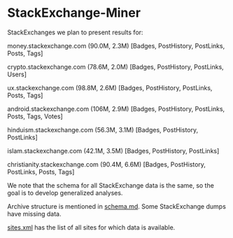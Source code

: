 # StackExchange-Miner

StackExchanges we plan to present results for: 

money.stackexchange.com (90.0M, 2.3M) [Badges, PostHistory, PostLinks, Posts, Tags]

crypto.stackexchange.com (78.6M, 2.0M) [Badges, PostHistory, PostLinks, Users]

ux.stackexchange.com (98.8M, 2.6M) [Badges, PostHistory, PostLinks, Posts, Tags]

android.stackexchange.com (106M, 2.9M) [Badges, PostHistory, PostLinks, Posts, Tags, Votes]

hinduism.stackexchange.com (56.3M, 3.1M) [Badges, PostHistory, PostLinks]

islam.stackexchange.com (42.1M, 3.5M) [Badges, PostHistory, PostLinks]

christianity.stackexchange.com (90.4M, 6.6M) [Badges, PostHistory, PostLinks, Posts, Tags]


We note that the schema for all StackExchange data is the same, so the goal is to develop generalized analyses. 

Archive structure is mentioned in [schema.md](schema.md). Some StackExchange dumps have missing data.

[sites.xml](sites.xml) has the list of all sites for which data is available.